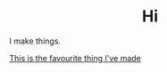 <h1 align="center">Hi</h1>
<p>I make things.</p>
<a href="https://youtu.be/dQw4w9WgXcQ" target="_blank"><span>This is the favourite thing I've made</span></a>
